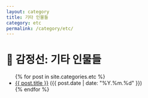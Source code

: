 ```yaml
---
layout: category
title: 기타 인물들
category: etc
permalink: /category/etc/
---
```


<h1>📜 감정선: 기타 인물들</h1>

<ul>
  {% for post in site.categories.etc %}
    <li>
      <a href="{{ post.url }}">{{ post.title }}</a> ({{ post.date | date: "%Y.%m.%d" }})
    </li>
  {% endfor %}
</ul>
